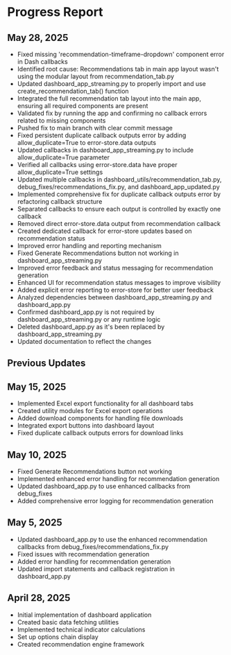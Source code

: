 # Progress Report

## May 28, 2025
- Fixed missing 'recommendation-timeframe-dropdown' component error in Dash callbacks
- Identified root cause: Recommendations tab in main app layout wasn't using the modular layout from recommendation_tab.py
- Updated dashboard_app_streaming.py to properly import and use create_recommendation_tab() function
- Integrated the full recommendation tab layout into the main app, ensuring all required components are present
- Validated fix by running the app and confirming no callback errors related to missing components
- Pushed fix to main branch with clear commit message
- Fixed persistent duplicate callback outputs error by adding allow_duplicate=True to error-store.data outputs
- Updated callbacks in dashboard_app_streaming.py to include allow_duplicate=True parameter
- Verified all callbacks using error-store.data have proper allow_duplicate=True settings
- Updated multiple callbacks in dashboard_utils/recommendation_tab.py, debug_fixes/recommendations_fix.py, and dashboard_app_updated.py
- Implemented comprehensive fix for duplicate callback outputs error by refactoring callback structure
- Separated callbacks to ensure each output is controlled by exactly one callback
- Removed direct error-store.data output from recommendation callback
- Created dedicated callback for error-store updates based on recommendation status
- Improved error handling and reporting mechanism
- Fixed Generate Recommendations button not working in dashboard_app_streaming.py
- Improved error feedback and status messaging for recommendation generation
- Enhanced UI for recommendation status messages to improve visibility
- Added explicit error reporting to error-store for better user feedback
- Analyzed dependencies between dashboard_app_streaming.py and dashboard_app.py
- Confirmed dashboard_app.py is not required by dashboard_app_streaming.py or any runtime logic
- Deleted dashboard_app.py as it's been replaced by dashboard_app_streaming.py
- Updated documentation to reflect the changes

## Previous Updates

## May 15, 2025
- Implemented Excel export functionality for all dashboard tabs
- Created utility modules for Excel export operations
- Added download components for handling file downloads
- Integrated export buttons into dashboard layout
- Fixed duplicate callback outputs errors for download links

## May 10, 2025
- Fixed Generate Recommendations button not working
- Implemented enhanced error handling for recommendation generation
- Updated dashboard_app.py to use enhanced callbacks from debug_fixes
- Added comprehensive error logging for recommendation generation

## May 5, 2025
- Updated dashboard_app.py to use the enhanced recommendation callbacks from debug_fixes/recommendations_fix.py
- Fixed issues with recommendation generation
- Added error handling for recommendation generation
- Updated import statements and callback registration in dashboard_app.py

## April 28, 2025
- Initial implementation of dashboard application
- Created basic data fetching utilities
- Implemented technical indicator calculations
- Set up options chain display
- Created recommendation engine framework
